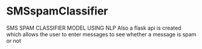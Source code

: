 # SMSspamClassifier
SMS SPAM CLASSIFIER MODEL USING NLP
Also a flask api is created which allows the user to enter messages to see whether a message is spam or not

